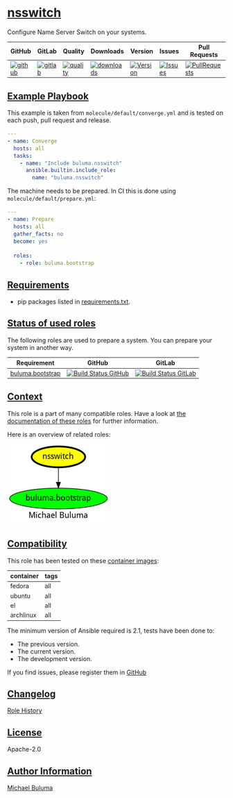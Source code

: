 # [nsswitch](#nsswitch)

Configure Name Server Switch on your systems.

|GitHub|GitLab|Quality|Downloads|Version|Issues|Pull Requests|
|------|------|-------|---------|-------|------|-------------|
|[![github](https://github.com/buluma/ansible-role-nsswitch/workflows/Ansible%20Molecule/badge.svg)](https://github.com/buluma/ansible-role-nsswitch/actions)|[![gitlab](https://gitlab.com/buluma/ansible-role-nsswitch/badges/master/pipeline.svg)](https://gitlab.com/buluma/ansible-role-nsswitch)|[![quality](https://img.shields.io/ansible/quality/)](https://galaxy.ansible.com/buluma/nsswitch)|[![downloads](https://img.shields.io/ansible/role/d/)](https://galaxy.ansible.com/buluma/nsswitch)|[![Version](https://img.shields.io/github/release/buluma/ansible-role-nsswitch.svg)](https://github.com/buluma/ansible-role-nsswitch/releases/)|[![Issues](https://img.shields.io/github/issues/buluma/ansible-role-nsswitch.svg)](https://github.com/buluma/ansible-role-nsswitch/issues/)|[![PullRequests](https://img.shields.io/github/issues-pr-closed-raw/buluma/ansible-role-nsswitch.svg)](https://github.com/buluma/ansible-role-nsswitch/pulls/)|

## [Example Playbook](#example-playbook)

This example is taken from `molecule/default/converge.yml` and is tested on each push, pull request and release.
```yaml
---
- name: Converge
  hosts: all
  tasks:
    - name: "Include buluma.nsswitch"
      ansible.builtin.include_role:
        name: "buluma.nsswitch"
```

The machine needs to be prepared. In CI this is done using `molecule/default/prepare.yml`:
```yaml
---
- name: Prepare
  hosts: all
  gather_facts: no
  become: yes

  roles:
    - role: buluma.bootstrap
```



## [Requirements](#requirements)

- pip packages listed in [requirements.txt](https://github.com/buluma/ansible-role-nsswitch/blob/main/requirements.txt).

## [Status of used roles](#status-of-requirements)

The following roles are used to prepare a system. You can prepare your system in another way.

| Requirement | GitHub | GitLab |
|-------------|--------|--------|
|[buluma.bootstrap](https://galaxy.ansible.com/buluma/bootstrap)|[![Build Status GitHub](https://github.com/buluma/ansible-role-bootstrap/workflows/Ansible%20Molecule/badge.svg)](https://github.com/buluma/ansible-role-bootstrap/actions)|[![Build Status GitLab ](https://gitlab.com/buluma/ansible-role-bootstrap/badges/master/pipeline.svg)](https://gitlab.com/buluma/ansible-role-bootstrap)|

## [Context](#context)

This role is a part of many compatible roles. Have a look at [the documentation of these roles](https://buluma.github.io/) for further information.

Here is an overview of related roles:

![dependencies](https://raw.githubusercontent.com/buluma/ansible-role-nsswitch/png/requirements.png "Dependencies")

## [Compatibility](#compatibility)

This role has been tested on these [container images](https://hub.docker.com/u/buluma):

|container|tags|
|---------|----|
|fedora|all|
|ubuntu|all|
|el|all|
|archlinux|all|

The minimum version of Ansible required is 2.1, tests have been done to:

- The previous version.
- The current version.
- The development version.



If you find issues, please register them in [GitHub](https://github.com/buluma/ansible-role-nsswitch/issues)

## [Changelog](#changelog)

[Role History](https://github.com/buluma/ansible-role-nsswitch/blob/master/CHANGELOG.md)

## [License](#license)

Apache-2.0

## [Author Information](#author-information)

[Michael Buluma](https://buluma.github.io/)
